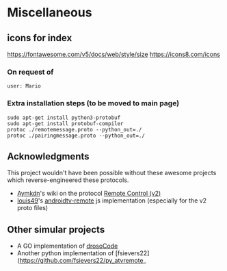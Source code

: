 # Miscellaneous

## icons for index

https://fontawesome.com/v5/docs/web/style/size
https://icons8.com/icons

### On request of

```
user: Mario
```

### Extra installation steps (to be moved to main page)

````
sudo apt-get install python3-protobuf
sudo apt-get install protobuf-compiler
protoc ./remotemessage.proto --python_out=./
protoc ./pairingmessage.proto --python_out=./
````

## Acknowledgments
This project wouldn't have been possible without these awesome projects which reverse-engineered these protocols.
 - [Aymkdn](https://github.com/Aymkdn)'s wiki on the protocol [Remote Control (v2)](https://github.com/Aymkdn/assistant-freebox-cloud/wiki/Google-TV-(aka-Android-TV)-Remote-Control-(v2))
 - [louis49](https://github.com/louis49/androidtv-remote)'s [androidtv-remote](https://github.com/louis49/androidtv-remote) js implementation (especially for the v2 proto files)

## Other simular projects

 - A GO implementation of [drosoCode](https://github.com/drosoCode/atvremote)
 - Another python implementation of [fsievers22](https://github.com/fsievers22/py_atvremote_

